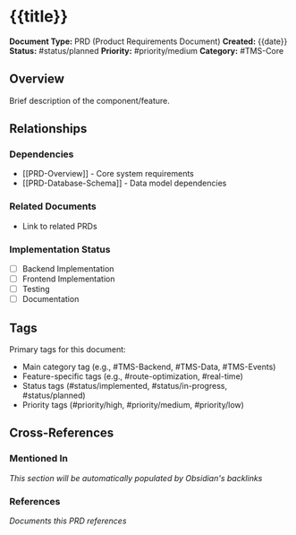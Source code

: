 # {{title}}

**Document Type:** PRD (Product Requirements Document)
**Created:** {{date}}
**Status:** #status/planned
**Priority:** #priority/medium
**Category:** #TMS-Core

## Overview

Brief description of the component/feature.

## Relationships

### Dependencies
- [[PRD-Overview]] - Core system requirements
- [[PRD-Database-Schema]] - Data model dependencies

### Related Documents
- Link to related PRDs

### Implementation Status
- [ ] Backend Implementation
- [ ] Frontend Implementation  
- [ ] Testing
- [ ] Documentation

## Tags

Primary tags for this document:
- Main category tag (e.g., #TMS-Backend, #TMS-Data, #TMS-Events)
- Feature-specific tags (e.g., #route-optimization, #real-time)
- Status tags (#status/implemented, #status/in-progress, #status/planned)
- Priority tags (#priority/high, #priority/medium, #priority/low)

## Cross-References

### Mentioned In
*This section will be automatically populated by Obsidian's backlinks*

### References
*Documents this PRD references*
